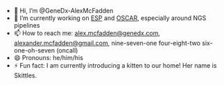 - 👋 Hi, I’m @GeneDx-AlexMcFadden
- 🌱 I’m currently working on [ESP](https://github.com/genedx/esp) and [OSCAR](https://github.com/genedx/oscar), especially around NGS pipelines
- 📫 How to reach me: alex.mcfadden@genedx.com, alexander.mcfadden@gmail.com, nine-seven-one four-eight-two six-one-oh-seven (oncall)
- 😄 Pronouns: he/him/his
- ⚡ Fun fact: I am currently introducing a kitten to our home! Her name is Skittles. 
<!---
GeneDx-AlexMcFadden/GeneDx-AlexMcFadden is a ✨ special ✨ repository because its `README.md` (this file) appears on your GitHub profile.
You can click the Preview link to take a look at your changes.
--->
